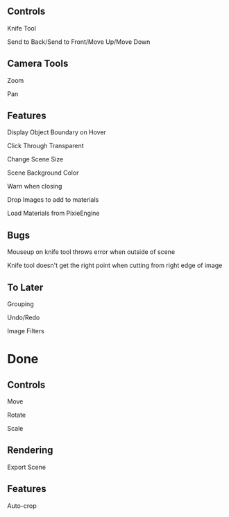 Controls
--------

Knife Tool

Send to Back/Send to Front/Move Up/Move Down

Camera Tools
------------

Zoom

Pan

Features
--------

Display Object Boundary on Hover

Click Through Transparent

Change Scene Size

Scene Background Color

Warn when closing

Drop Images to add to materials

Load Materials from PixieEngine

Bugs
----

Mouseup on knife tool throws error when outside of scene

Knife tool doesn't get the right point when cutting from right edge of image

To Later
--------

Grouping

Undo/Redo

Image Filters

Done
====

Controls
--------

Move

Rotate

Scale


Rendering
---------

Export Scene


Features
--------

Auto-crop

